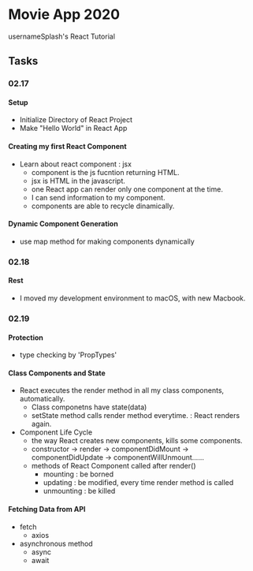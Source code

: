 # Movie App 2020

usernameSplash's React Tutorial

## Tasks

### 02.17

#### Setup

- Initialize Directory of React Project
- Make "Hello World" in React App

#### Creating my first React Component

- Learn about react component : jsx
  - component is the js fucntion returning HTML.
  - jsx is HTML in the javascript.
  - one React app can render only one component at the time.
  - I can send information to my component.
  - components are able to recycle dinamically.

#### Dynamic Component Generation

- use map method for making components dynamically


### 02.18
#### Rest
- I moved my development environment to macOS, with new Macbook.

### 02.19
#### Protection
- type checking by 'PropTypes'
#### Class Components and State
- React executes the render method in all my class components, automatically.
  - Class componetns have state(data)
  - setState method calls render method everytime. : React renders again.
- Component Life Cycle
  - the way React creates new components, kills some components.
  - constructor -> render -> componentDidMount -> componentDidUpdate -> componentWillUnmount……
  - methods of React Component called after render()
    - mounting : be borned
    - updating : be modified, every time render method is called
    - unmounting : be killed
#### Fetching Data from API
- fetch
  - axios
- asynchronous method
  - async
  - await